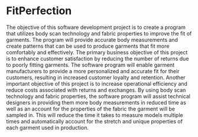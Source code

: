 # FitPerfection
The objective of this software development project is to create a program that utilizes body scan technology and fabric properties to improve the fit of garments. The program will provide accurate body measurements and create patterns that can be used to produce garments that fit more comfortably and effectively.
The primary business objective of this project is to enhance customer satisfaction by reducing the number of returns due to poorly fitting garments. The software program will enable garment manufacturers to provide a more personalized and accurate fit for their customers, resulting in increased customer loyalty and retention.
Another important objective of this project is to increase operational efficiency and reduce costs associated with returns and exchanges. By using body scan technology and fabric properties, the software program will assist technical designers in providing them more body measurements in reduced time as well as an account for the properties of the fabric the garment will be sampled in. This will reduce the time it takes to measure models multiple times and automatically account for the stretch and unique properties of each garment used in production.
